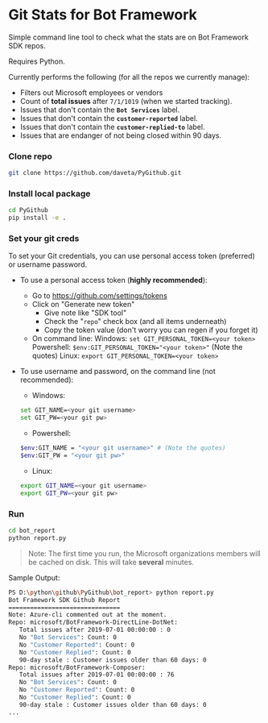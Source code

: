 # Git Stats for Bot Framework

Simple command line tool to check what the stats are on Bot Framework SDK repos.

Requires Python.

Currently performs the following (for all the repos we currently manage):
- Filters out Microsoft employees or vendors
- Count of  **total issues** after `7/1/1019` (when we started tracking).
- Issues that don't contain the **`Bot Services`** label.
- Issues that don't contain the **`customer-reported`** label.
- Issues that don't contain the  **`customer-replied-to`** label.
- Issues that are endanger of not being closed within 90 days.


### Clone repo
```bash
git clone https://github.com/daveta/PyGithub.git
```
### Install local package
```bash
cd PyGithub
pip install -e .
```
### Set your git creds
To set your Git credentials, you can use personal access token (preferred) or 
username password.

- To use a personal access token (**highly recommended**):

    - Go to https://github.com/settings/tokens
    - Click on "Generate new token"
      - Give note like "SDK tool"
      - Check the "`repo`" check box (and all items underneath)
      - Copy the token value (don't worry you can regen if you forget it)
     - On command line:
              Windows: `set GIT_PERSONAL_TOKEN=<your token>`
              Powershell: `$env:GIT_PERSONAL_TOKEN="<your token>"` (Note the quotes)
              Linux: `export GIT_PERSONAL_TOKEN=<your token>`
    
- To use username and password, on the command line (not recommended):
    - Windows: 
    ```bash
    set GIT_NAME=<your git username>
    set GIT_PW=<your git pw>
    ```
    - Powershell: 
    ```bash
    $env:GIT_NAME = "<your git username>" # (Note the quotes)
    $env:GIT_PW = "<your git pw>"
    ```

    - Linux:
    ```bash
    export GIT_NAME=<your git username>
    export GIT_PW=<your git pw>
    ```

### Run
```bash
cd bot_report
python report.py
```
  >Note: The first time you run, the Microsoft organizations members will be cached on disk.  This will take **several** minutes.

Sample Output:
```bash
PS D:\python\github\PyGithub\bot_report> python report.py
Bot Framework SDK Github Report
===============================
Note: Azure-cli commented out at the moment.
Repo: microsoft/BotFramework-DirectLine-DotNet:
   Total issues after 2019-07-01 00:00:00 : 0
   No "Bot Services": Count: 0
   No "Customer Reported": Count: 0
   No "Customer Replied": Count: 0
   90-day stale : Customer issues older than 60 days: 0
Repo: microsoft/BotFramework-Composer:
   Total issues after 2019-07-01 00:00:00 : 76
   No "Bot Services": Count: 0
   No "Customer Reported": Count: 0
   No "Customer Replied": Count: 0
   90-day stale : Customer issues older than 60 days: 0
...
```
